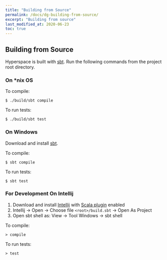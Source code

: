 ```yaml
---
title: "Building from Source"
permalink: /docs/dg-building-from-source/
excerpt: "Building from source"
last_modified_at: 2020-06-23
toc: true
---
```


## Building from Source

Hyperspace is built with [sbt](https://www.scala-sbt.org/). Run the following commands from the project root directory.

### On *nix OS

To compile:
```
$ ./build/sbt compile
```

To run tests:
```
$ ./build/sbt test
```

### On Windows

Download and install [sbt](https://www.scala-sbt.org/download.html).

To compile:
```
$ sbt compile
```

To run tests:
```
$ sbt test
```

### For Development On Intellij
1. Download and install [Intellij](https://www.jetbrains.com/idea/) with [Scala plugin](https://plugins.jetbrains.com/plugin/1347-scala) enabled
2. Intellij -> Open -> Choose file `<root>/build.sbt` -> Open As Project
3. Open sbt shell as: View -> Tool Windows -> sbt shell

To compile:
```
> compile
```

To run tests:
```
> test
```
